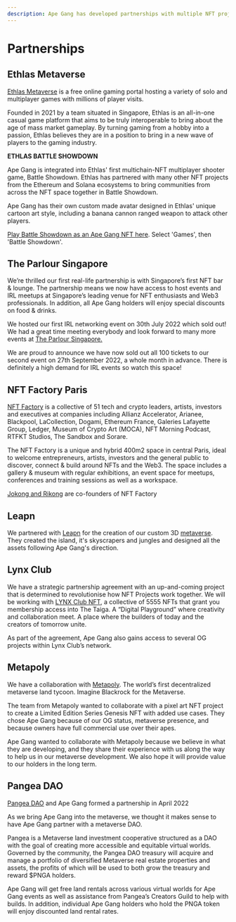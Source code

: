 ```yaml
---
description: Ape Gang has developed partnerships with multiple NFT projects and businesses
---
```


# Partnerships

## Ethlas Metaverse

[Ethlas Metaverse](https://twitter.com/Ethlas\_Official) is a free online gaming portal hosting a variety of solo and multiplayer games with millions of player visits.

Founded in 2021 by a team situated in Singapore, Ethlas is an all-in-one casual game platform that aims to be truly interoperable to bring about the age of mass market gameplay. By turning gaming from a hobby into a passion, Ethlas believes they are in a position to bring in a new wave of players to the gaming industry.

**ETHLAS BATTLE SHOWDOWN**&#x20;

Ape Gang is integrated into Ethlas' first multichain-NFT multiplayer shooter game, Battle Showdown. Ethlas has partnered with many other NFT projects from the Ethereum and Solana ecosystems to bring communities from across the NFT space together in Battle Showdown.

Ape Gang has their own custom made avatar designed in Ethlas' unique cartoon art style, including a banana cannon ranged weapon to attack other players.&#x20;

[Play Battle Showdown as an Ape Gang NFT here](https://ethlas.com/app). Select 'Games', then 'Battle Showdown'.

## The Parlour Singapore

We’re thrilled our first real-life partnership is with Singapore’s first NFT bar & lounge. The partnership means we now have access to host events and IRL meetups at Singapore’s leading venue for NFT enthusiasts and Web3 professionals. In addition, all Ape Gang holders will enjoy special discounts on food & drinks.

We hosted our first IRL networking event on 30th July 2022 which sold out! We had a great time meeting everybody and look forward to many more events at [The Parlour Singapore.](https://twitter.com/TheParlourSg)

We are proud to announce we have now sold out all 100 tickets to our second event on 27th September 2022, a whole month in advance. There is definitely a high demand for IRL events so watch this space!

## NFT Factory Paris

[NFT Factory](https://nftfactoryparis.com/) is a collective of 51 tech and crypto leaders, artists, investors and executives at companies including Allianz Accelerator, Arianee, Blackpool, LaCollection, Dogami, Ethereum France, Galeries Lafayette Group, Ledger, Museum of Crypto Art (MOCA), NFT Morning Podcast, RTFKT Studios, The Sandbox and Sorare.

The NFT Factory is a unique and hybrid 400m2 space in central Paris, ideal to welcome entrepreneurs, artists, investors and the general public to discover, connect & build around NFTs and the Web3. The space includes a gallery & museum with regular exhibitions, an event space for meetups, conferences and training sessions as well as a workspace.

[Jokong and Rikong](founders.md) are co-founders of NFT Factory

## Leapn

We partnered with [Leapn](https://leapn.life/) for the creation of our custom 3D [metaverse](../the-ecosystem/metaverse.md). They created the island, it's skyscrapers and jungles and designed all the assets following Ape Gang's direction.

## Lynx Club

We have a strategic partnership agreement with an up-and-coming project that is determined to revolutionise how NFT Projects work together. We will be working with [LYNX Club NFT](https://lynxclubnft.com/), a collective of 5555 NFTs that grant you membership access into The Taiga. A “Digital Playground” where creativity and collaboration meet. A place where the builders of today and the creators of tomorrow unite.&#x20;

As part of the agreement, Ape Gang also gains access to several OG projects within Lynx Club’s network.&#x20;

## Metapoly

We have a collaboration with [Metapoly](https://metapoly.org/). The world’s first decentralized metaverse land tycoon. Imagine Blackrock for the Metaverse.

The team from Metapoly wanted to collaborate with a pixel art NFT project to create a Limited Edition Series Genesis NFT with added use cases. They chose Ape Gang because of our OG status, metaverse presence, and because owners have full commercial use over their apes.

Ape Gang wanted to collaborate with Metapoly because we believe in what they are developing, and they share their experience with us along the way to help us in our metaverse development. We also hope it will provide value to our holders in the long term.

## Pangea DAO

[Pangea DAO](https://www.pangeadao.org/) and Ape Gang formed a partnership in April 2022

As we bring Ape Gang into the metaverse, we thought it makes sense to have Ape Gang partner with a metaverse DAO.&#x20;

Pangea is a Metaverse land investment cooperative structured as a DAO with the goal of creating more accessible and equitable virtual worlds. Governed by the community, the Pangea DAO treasury will acquire and manage a portfolio of diversified Metaverse real estate properties and assets, the profits of which will be used to both grow the treasury and reward $PNGA holders.

Ape Gang will get ‪free land rentals across various virtual worlds for Ape Gang events as well as assistance from Pangea’s Creators Guild to help with builds. In addition, individual Ape Gang holders who hold the‬ ‪PNGA token will enjoy discounted land rental rates.‬&#x20;
